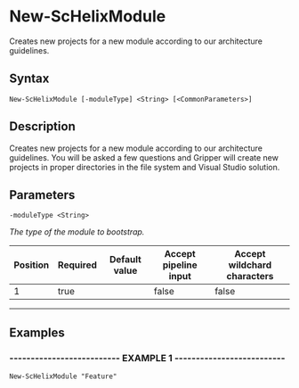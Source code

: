 

# New-ScHelixModule

Creates new projects for a new module according to our architecture guidelines.
## Syntax

    New-ScHelixModule [-moduleType] <String> [<CommonParameters>]


## Description

Creates new projects for a new module according to our architecture guidelines. You will be asked a few questions and Gripper will create new projects 
in proper directories in the file system and Visual Studio solution.





## Parameters

    
    -moduleType <String>
_The type of the module to bootstrap._

| Position | Required | Default value | Accept pipeline input | Accept wildchard characters |
| -------- | -------- | ------------- | --------------------- | --------------------------- |
| 1 | true |  | false | false |


----

    

## Examples

### -------------------------- EXAMPLE 1 --------------------------
    New-ScHelixModule "Feature"































